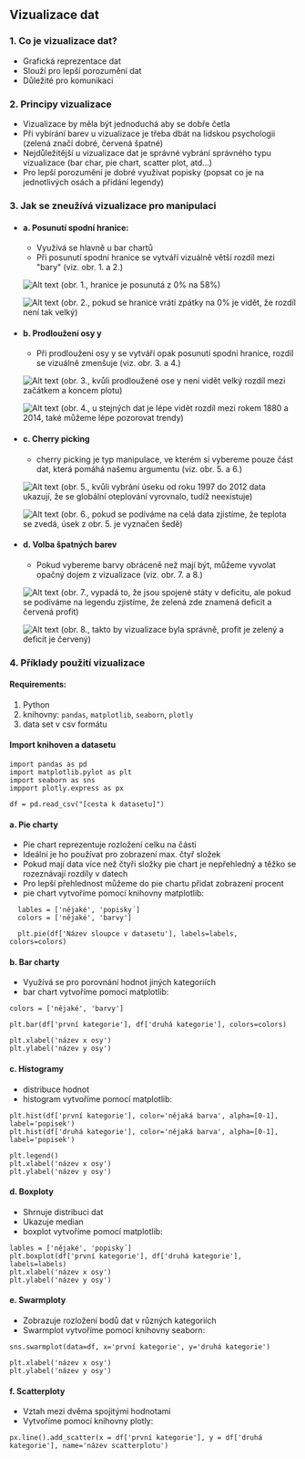 ## Vizualizace dat

### 1. Co je vizualizace dat?
- Grafická reprezentace dat
- Slouží pro lepší porozumění dat
- Důležité pro komunikaci

### 2. Principy vizualizace
- Vizualizace by měla být jednoduchá aby se dobře četla
- Při  vybírání barev u vizualizace je třeba dbát na lidskou psychologii (zelená značí dobré, červená špatné)
- Nejdůležitější u vizualizace dat je správné vybrání správného typu vizualizace (bar char, pie chart, scatter plot, atd...)
- Pro lepší porozumění je dobré využívat popisky (popsat co je na jednotlivých osách a přidání legendy)

### 3. Jak se zneužívá vizualizace pro manipulaci
- #### **a. Posunutí spodní hranice:**
    - Využívá se hlavně u bar chartů
    - Při posunutí spodní hranice se vytváří vizuálně větší rozdíl mezi "bary" (viz. obr. 1. a 2.)

    ![Alt text](image.png)
    (obr. 1., hranice je posunutá z 0% na 58%)

    ![Alt text](image-1.png)
    (obr. 2., pokud se hranice vrátí zpátky na 0% je vidět, že rozdíl není tak velký)
- #### **b. Prodloužení osy y**
    - Při prodloužení osy y se vytváří opak posunutí spodní hranice, rozdíl se vizuálně zmenšuje (viz. obr. 3. a 4.)

    ![Alt text](image-2.png)
    (obr. 3., kvůli prodloužené ose y není vidět velký rozdíl mezi začátkem a koncem plotu)

    ![Alt text](image-4.png)
    (obr. 4., u stejných dat je lépe vidět rozdíl mezi rokem 1880 a 2014, také můžeme lépe pozorovat trendy)

- #### **c. Cherry picking**

    - cherry picking je typ manipulace, ve kterém si vybereme pouze část dat, která pomáhá našemu argumentu (viz. obr. 5. a 6.)

    ![Alt text](image-5.png)
    (obr. 5., kvůli vybrání úseku od roku 1997 do 2012 data ukazují, že se globální oteplování vyrovnalo, tudíž neexistuje)

    ![Alt text](image-6.png)
    (obr. 6., pokud se podíváme na celá data zjistíme, že teplota se zvedá, úsek z obr. 5. je vyznačen šedě)

- #### **d. Volba špatných barev**
    - Pokud vybereme barvy obráceně než mají být, můžeme vyvolat opačný dojem z vizualizace (viz. obr. 7. a 8.)

    ![Alt text](image-7.png)
    (obr. 7., vypadá to, že jsou spojené státy v deficitu, ale pokud se podíváme na legendu zjistíme, že zelená zde znamená deficit a červená profit)

    ![Alt text](image-8.png)
    (obr. 8., takto by vizualizace byla správně, profit je zelený a deficit je červený)

### 4. Příklady použití vizualizace

#### Requirements:
1. Python
2. knihovny: `pandas`, `matplotlib`, `seaborn`, `plotly`
3. data set v csv formátu
#### Import knihoven a datasetu

```
import pandas as pd
import matplotlib.pylot as plt
import seaborn as sns
impport plotly.express as px

df = pd.read_csv("[cesta k datasetu]")
```

 #### **a. Pie charty** 
 - Pie chart reprezentuje rozložení celku na části
 - Ideální je ho používat pro zobrazení max. čtyř složek
 - Pokud mají data více než čtyři složky pie chart je nepřehledný a těžko se rozeznávají rozdíly v datech
 - Pro lepší přehlednost můžeme do pie chartu přidat zobrazení procent
 - pie chart vytvoříme pomocí knihovny matplotlib:  

  ```
    lables = ['nějaké', 'popisky´]
    colors = ['nějaké', 'barvy']

    plt.pie(df['Název sloupce v datasetu'], labels=labels, colors=colors)
  ```
  #### **b. Bar charty**
  - Využívá se pro porovnání hodnot jiných kategoriích
  - bar chart vytvoříme pomocí matplotlib:
  ```
  colors = ['nějaké', 'barvy']

  plt.bar(df['první kategorie'], df['druhá kategorie'], colors=colors)

  plt.xlabel('název x osy')
  plt.ylabel('název y osy')
  ```
#### **c. Histogramy**
- distribuce hodnot
- histogram vytvoříme pomocí matplotlib:
```
plt.hist(df['první kategorie'], color='nějaká barva', alpha=[0-1], label='popisek')
plt.hist(df['druhá kategorie'], color='nějaká barva', alpha=[0-1], label='popisek')

plt.legend()
plt.xlabel('název x osy')
plt.ylabel('název y osy')
```
#### **d. Boxploty**
- Shrnuje distribuci dat
- Ukazuje median
- boxplot vytvoříme pomocí matplotlib:
```
lables = ['nějaké', 'popisky´]
plt.boxplot(df['první kategorie'], df['druhá kategorie'], labels=labels)
plt.xlabel('název x osy')
plt.ylabel('název y osy')
```
#### **e. Swarmploty**
- Zobrazuje rozložení bodů dat v různých kategoriích
- Swarmplot vytvoříme pomocí knihovny seaborn:
```
sns.swarmplot(data=df, x='první kategorie', y='druhá kategorie')

plt.xlabel('název x osy')
plt.ylabel('název y osy')
```
#### **f. Scatterploty**
- Vztah mezi dvěma spojitými hodnotami
- Vytvoříme pomocí knihovny plotly:
```
px.line().add_scatter(x = df['první kategorie'], y = df['druhá kategorie'], name='název scatterplotu')
```
